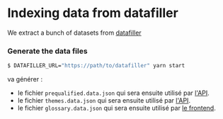 # Indexing data from datafiller

We extract a bunch of datasets from [datafiller](https://datafiller.num.social.gouv.fr)

### Generate the data files

```sh
$ DATAFILLER_URL="https://path/to/datafiller" yarn start
```

va générer :

- le fichier `prequalified.data.json` qui sera ensuite utilisé par [l'API](../../../code-du-travail-api/routes/search/search.prequalified.js).
- le fichier `themes.data.json` qui sera ensuite utilisé par [l'API](../../../code-du-travail-api/routes/themes/index.js).
- le fichier `glossary.data.json` qui sera ensuite utilisé par [le frontend](../../../code-du-travail-frontend).
